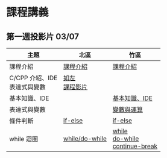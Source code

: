# 課程講義

## 第一週投影片 03/07
| 主題         | 北區                      | 竹區                           |
| ------------ | ------------------------- | ------------------------------ |
| 課程介紹     | [課程介紹](https://drive.google.com/file/d/1IJk9-NqwOl49vJnuhiONlzYMIBYEQNCk/view?usp=sharing)| [課程介紹][hc-intro] |
| C/CPP 介紹、IDE<br>表達式與變數 |  [如左][tp-all]<br>[課程影片][tp-all-yt] |  |
| 基本知識、IDE | | [基本知識、IDE][hc-ide] |
| 表達式與變數 | | [變數與運算][hc-var] |
| 條件判斷 | [if-else][tp-if] | [if-else][hc-if] |
| while 迴圈 |[while/do-while][tp-while] | [while][hc-while]<br>[do-while][hc-do-while]<br>[continue-break][hc-continue-break] |

[tp-all]: https://www.csie.ntu.edu.tw/~b06902029/reveal.js/Sprout/2020/Variable/#/
[tp-all-yt]: https://www.youtube.com/watch?v=wRd69_847EQ
[hc-intro]: https://drive.google.com/open?id=1C_KV_Rg_SjJWLoly8uAo4CZXbwiCY1I5cd51ga0AHdA
[hc-ide]: https://drive.google.com/open?id=14zda28wiIEhnwwNzxmVDB7Z5vifCVjjz2RxrczeNsqk
[hc-var]: https://drive.google.com/open?id=1PLvwt6VhLYT7YTqa-RhcmcCxe-j6Yirr7ULAo4Lllno
[tp-if]: https://drive.google.com/file/d/1FwAurFwlG-MbHKXqlQRn2akjl50jF80D/view?usp=sharing
[hc-if]: https://hackmd.io/@i2y3z9dITSa_Q_7V7h-AoA/HJwSCKmSU
[hc-while]: https://hackmd.io/@i2y3z9dITSa_Q_7V7h-AoA/B1l2D9EBI#/
[hc-do-while]: https://hackmd.io/@3sM5hwzZQhSdPoJSYpIQGQ/HyDK7v8rL?type=slide#/
[hc-continue-break]: https://hackmd.io/@3sM5hwzZQhSdPoJSYpIQGQ/ryoR4_LBL?type=slide#/
[tp-while]: https://hackmd.io/@xaojl0HpRRmcQsSFqLobUA/SyQqzkVB8#/
